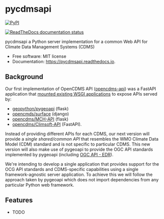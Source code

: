 # pycdmsapi

[![PyPI](https://img.shields.io/pypi/v/pycdmsapi.svg)](https://pypi.python.org/pypi/pycdmsapi)

[![ReadTheDocs documentation status](https://readthedocs.org/projects/pycdmsapi/badge/?version=latest)](https://pycdmsapi.readthedocs.io/en/latest/?version=latest)
        
pycdmsapi a Python server implementation for a common Web API for Climate Data Management Systems (CDMS)

* Free software: MIT license
* Documentation: https://pycdmsapi.readthedocs.io.

## Background

Our first implementation of OpenCDMS API ([opencdms-api](https://github.com/opencdms/opencdms-api)) was a FastAPI application that [mounted existing WSGI applications](https://fastapi.tiangolo.com/advanced/wsgi/) to expose APIs served by:
- [geopython/pygeoapi](https://github.com/geopython/pygeoapi) (flask)
- [opencmds/surface](https://github.com/opencdms/surface) (django)
- [opencdms/MCH-API](https://github.com/opencdms/mch-api) (flask)
- [opencdms/Climsoft-API](https://github.com/opencdms/climsoft-api) (FastAPI).

Instead of providing different APIs for each CDMS, our next version will provide a *single shared/common API* that resembles the WMO Climate Data Model (CDM) standard and is not specific to particular CDMS. This new version will also make use of pygeoapi to provide the OGC API standards implemented by pygeoapi (including [OGC API - EDR](https://www.ogc.org/standards/ogcapi-edr)).

We're intending to develop a single application that provides support for the OCG API standards and CDMS-specific capabilities using a single framework-agnostic server application. To achieve this we will follow the approach taken by pygeoapi which does not import dependencies from any particular Python web framework.

## Features

* TODO
